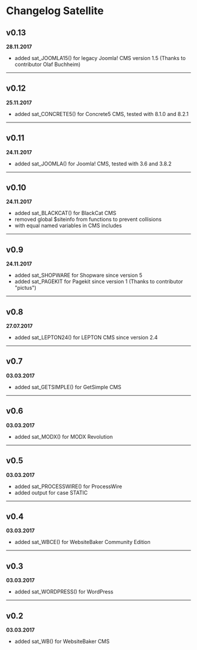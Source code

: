 # Changelog Satellite

## v0.13
**28.11.2017**
* added sat_JOOMLA15() for legacy Joomla! CMS version 1.5 (Thanks to contributor Olaf Buchheim)
---

## v0.12
**25.11.2017**
* added sat_CONCRETE5() for Concrete5 CMS, tested with 8.1.0 and 8.2.1
---

## v0.11
**24.11.2017**
* added sat_JOOMLA() for Joomla! CMS, tested with 3.6 and 3.8.2
---

## v0.10
**24.11.2017**
* added sat_BLACKCAT() for BlackCat CMS
* removed global $siteinfo from functions to prevent collisions
* with equal named variables in CMS includes
---

## v0.9
**24.11.2017**
* added sat_SHOPWARE for Shopware since version 5
* added sat_PAGEKIT for Pagekit since version 1 (Thanks to contributor "pictus")
---

## v0.8
**27.07.2017**
* added sat_LEPTON24() for LEPTON CMS since version 2.4
---

## v0.7
**03.03.2017**
* added sat_GETSIMPLE() for GetSimple CMS
---
## v0.6
**03.03.2017**
* added sat_MODX() for MODX Revolution
---

## v0.5
**03.03.2017**
* added sat_PROCESSWIRE() for ProcessWire
* added output for case STATIC
---

## v0.4
**03.03.2017**
* added sat_WBCE() for WebsiteBaker Community Edition
---

## v0.3
**03.03.2017**
* added sat_WORDPRESS() for WordPress
---

## v0.2
**03.03.2017**
* added sat_WB() for WebsiteBaker CMS